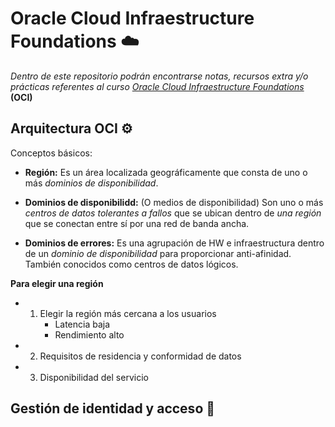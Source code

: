 # Oracle Cloud Infraestructure Foundations ☁️

_Dentro de este repositorio podrán encontrarse notas, recursos extra y/o prácticas referentes al curso [Oracle Cloud Infraestructure Foundations](https://mylearn.oracle.com/component/-/108432/166230)_ **(OCI)**

## Arquitectura OCI ⚙️
Conceptos básicos:
* **Región:** Es un área localizada geográficamente que consta de uno o más _dominios de disponibilidad_.

* **Dominios de disponibilidd:** (O medios de disponibilidad) Son uno o más _centros de datos tolerantes a fallos_ que se ubican dentro de _una región_ que se conectan entre sí por una red de banda ancha.

* **Dominios de errores:** Es una agrupación de HW e infraestructura dentro de un _dominio de disponibilidad_ para proporcionar anti-afinidad. También conocidos como centros de datos lógicos.

**Para elegir una región** 
* 1) Elegir la región más cercana a los usuarios 
     * Latencia baja
     * Rendimiento alto
* 2) Requisitos de residencia y conformidad de datos
* 3) Disponibilidad del servicio

## Gestión de identidad y acceso 👥

